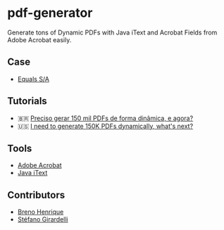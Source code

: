 # pdf-generator
Generate tons of Dynamic PDFs with Java iText and Acrobat Fields from Adobe Acrobat easily.

## Case
- [Equals S/A](https://www.equals.com.br/)

## Tutorials
- 🇧🇷 [Preciso gerar 150 mil PDFs de forma dinâmica, e agora?](https://medium.com/@stefanobg/preciso-gerar-150-mil-pdfs-de-forma-din%C3%A2mica-e-agora-7820d1882047)
- 🇺🇸 [I need to generate 150K PDFs dynamically, what's next?](https://medium.com/@stefanobg/preciso-gerar-150-mil-pdfs-de-forma-din%C3%A2mica-e-agora-7820d1882047)

## Tools
- [Adobe Acrobat](https://acrobat.adobe.com/br/pt/acrobat/acrobat-pro.html)
- [Java iText](https://itextpdf.com/)

## Contributors
- [Breno Henrique](https://github.com/brenohq)
- [Stéfano Girardelli](https://github.com/stefanobg)
